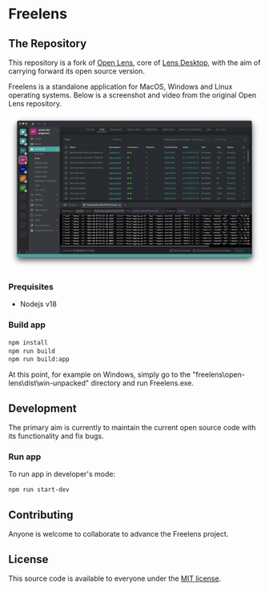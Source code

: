 # Freelens

## The Repository

This repository is a fork of [Open Lens](https://github.com/lensapp/lens/tree/master), core of [Lens Desktop](https://k8slens.dev), with the aim of carrying forward its open source version.

Freelens is a standalone application for MacOS, Windows and Linux operating systems.
Below is a screenshot and video from the original Open Lens repository.

![Screenshot](.github/screenshot.png)

### Prequisites

* Nodejs v18

### Build app

```sh
npm install
npm run build
npm run build:app
```

At this point, for example on Windows, simply go to the
"freelens\open-lens\dist\win-unpacked" directory and run Freelens.exe.

## Development

The primary aim is currently to maintain the current open source code with its functionality and fix bugs.

### Run app

To run app in developer's mode:

```sh
npm run start-dev
```

## Contributing

Anyone is welcome to collaborate to advance the Freelens project.

## License

This source code is available to everyone under the [MIT license](./LICENSE).

